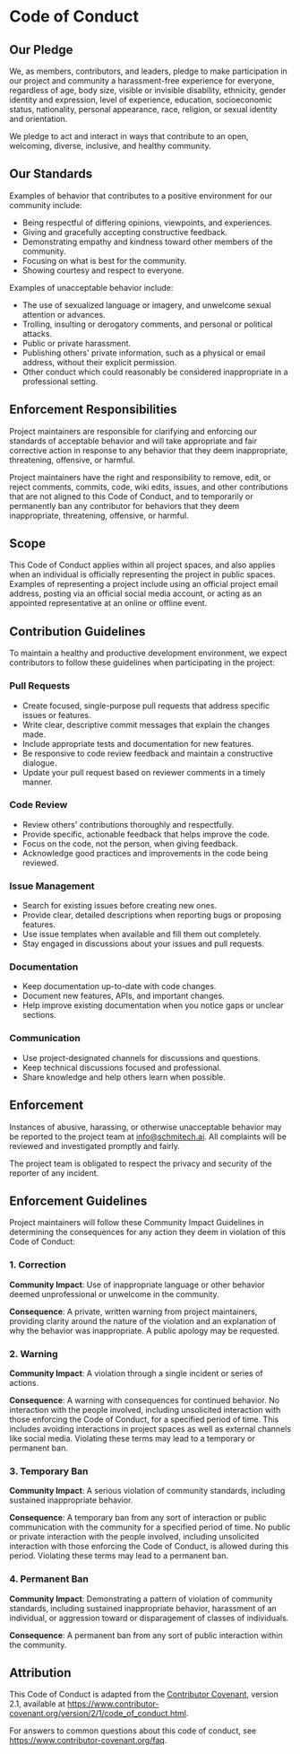 # Code of Conduct

## Our Pledge

We, as members, contributors, and leaders, pledge to make participation in our project and community a harassment-free experience for everyone, regardless of age, body size, visible or invisible disability, ethnicity, gender identity and expression, level of experience, education, socioeconomic status, nationality, personal appearance, race, religion, or sexual identity and orientation.

We pledge to act and interact in ways that contribute to an open, welcoming, diverse, inclusive, and healthy community.

## Our Standards

Examples of behavior that contributes to a positive environment for our community include:

- Being respectful of differing opinions, viewpoints, and experiences.
- Giving and gracefully accepting constructive feedback.
- Demonstrating empathy and kindness toward other members of the community.
- Focusing on what is best for the community.
- Showing courtesy and respect to everyone.

Examples of unacceptable behavior include:

- The use of sexualized language or imagery, and unwelcome sexual attention or advances.
- Trolling, insulting or derogatory comments, and personal or political attacks.
- Public or private harassment.
- Publishing others' private information, such as a physical or email address, without their explicit permission.
- Other conduct which could reasonably be considered inappropriate in a professional setting.

## Enforcement Responsibilities

Project maintainers are responsible for clarifying and enforcing our standards of acceptable behavior and will take appropriate and fair corrective action in response to any behavior that they deem inappropriate, threatening, offensive, or harmful.

Project maintainers have the right and responsibility to remove, edit, or reject comments, commits, code, wiki edits, issues, and other contributions that are not aligned to this Code of Conduct, and to temporarily or permanently ban any contributor for behaviors that they deem inappropriate, threatening, offensive, or harmful.

## Scope

This Code of Conduct applies within all project spaces, and also applies when an individual is officially representing the project in public spaces. Examples of representing a project include using an official project email address, posting via an official social media account, or acting as an appointed representative at an online or offline event.

## Contribution Guidelines

To maintain a healthy and productive development environment, we expect contributors to follow these guidelines when participating in the project:

### Pull Requests
- Create focused, single-purpose pull requests that address specific issues or features.
- Write clear, descriptive commit messages that explain the changes made.
- Include appropriate tests and documentation for new features.
- Be responsive to code review feedback and maintain a constructive dialogue.
- Update your pull request based on reviewer comments in a timely manner.

### Code Review
- Review others' contributions thoroughly and respectfully.
- Provide specific, actionable feedback that helps improve the code.
- Focus on the code, not the person, when giving feedback.
- Acknowledge good practices and improvements in the code being reviewed.

### Issue Management
- Search for existing issues before creating new ones.
- Provide clear, detailed descriptions when reporting bugs or proposing features.
- Use issue templates when available and fill them out completely.
- Stay engaged in discussions about your issues and pull requests.

### Documentation
- Keep documentation up-to-date with code changes.
- Document new features, APIs, and important changes.
- Help improve existing documentation when you notice gaps or unclear sections.

### Communication
- Use project-designated channels for discussions and questions.
- Keep technical discussions focused and professional.
- Share knowledge and help others learn when possible.

## Enforcement

Instances of abusive, harassing, or otherwise unacceptable behavior may be reported to the project team at info@schmitech.ai. All complaints will be reviewed and investigated promptly and fairly.

The project team is obligated to respect the privacy and security of the reporter of any incident.

## Enforcement Guidelines

Project maintainers will follow these Community Impact Guidelines in determining the consequences for any action they deem in violation of this Code of Conduct:

### 1. Correction
**Community Impact**: Use of inappropriate language or other behavior deemed unprofessional or unwelcome in the community.

**Consequence**: A private, written warning from project maintainers, providing clarity around the nature of the violation and an explanation of why the behavior was inappropriate. A public apology may be requested.

### 2. Warning
**Community Impact**: A violation through a single incident or series of actions.

**Consequence**: A warning with consequences for continued behavior. No interaction with the people involved, including unsolicited interaction with those enforcing the Code of Conduct, for a specified period of time. This includes avoiding interactions in project spaces as well as external channels like social media. Violating these terms may lead to a temporary or permanent ban.

### 3. Temporary Ban
**Community Impact**: A serious violation of community standards, including sustained inappropriate behavior.

**Consequence**: A temporary ban from any sort of interaction or public communication with the community for a specified period of time. No public or private interaction with the people involved, including unsolicited interaction with those enforcing the Code of Conduct, is allowed during this period. Violating these terms may lead to a permanent ban.

### 4. Permanent Ban
**Community Impact**: Demonstrating a pattern of violation of community standards, including sustained inappropriate behavior, harassment of an individual, or aggression toward or disparagement of classes of individuals.

**Consequence**: A permanent ban from any sort of public interaction within the community.

## Attribution

This Code of Conduct is adapted from the [Contributor Covenant](https://www.contributor-covenant.org/), version 2.1, available at https://www.contributor-covenant.org/version/2/1/code_of_conduct.html.

For answers to common questions about this code of conduct, see https://www.contributor-covenant.org/faq.
